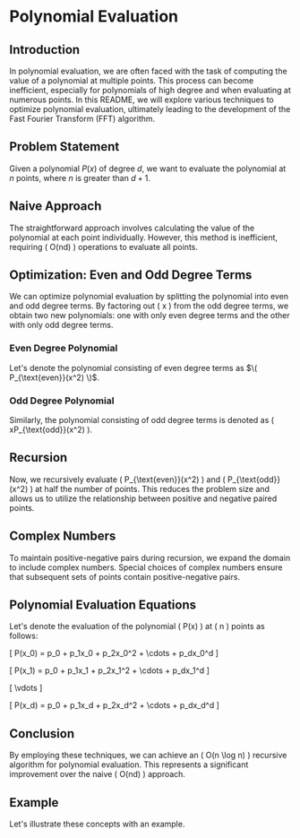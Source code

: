 # Polynomial Evaluation

## Introduction
In polynomial evaluation, we are often faced with the task of computing the value of a polynomial at multiple points. This process can become inefficient, especially for polynomials of high degree and when evaluating at numerous points. In this README, we will explore various techniques to optimize polynomial evaluation, ultimately leading to the development of the Fast Fourier Transform (FFT) algorithm.

## Problem Statement
Given a polynomial $P(x)$ of degree $d$, we want to evaluate the polynomial at  $n$ points, where $n$ is greater than $d + 1$.

## Naive Approach
The straightforward approach involves calculating the value of the polynomial at each point individually. However, this method is inefficient, requiring \( O(nd) \) operations to evaluate all points.

## Optimization: Even and Odd Degree Terms
We can optimize polynomial evaluation by splitting the polynomial into even and odd degree terms. By factoring out \( x \) from the odd degree terms, we obtain two new polynomials: one with only even degree terms and the other with only odd degree terms.

### Even Degree Polynomial
Let's denote the polynomial consisting of even degree terms as $\( P_{\text{even}}(x^2) \)$.

### Odd Degree Polynomial
Similarly, the polynomial consisting of odd degree terms is denoted as \( xP_{\text{odd}}(x^2) \).

## Recursion
Now, we recursively evaluate \( P_{\text{even}}(x^2) \) and \( P_{\text{odd}}(x^2) \) at half the number of points. This reduces the problem size and allows us to utilize the relationship between positive and negative paired points.

## Complex Numbers
To maintain positive-negative pairs during recursion, we expand the domain to include complex numbers. Special choices of complex numbers ensure that subsequent sets of points contain positive-negative pairs.

## Polynomial Evaluation Equations
Let's denote the evaluation of the polynomial \( P(x) \) at \( n \) points as follows:

\[ P(x_0) = p_0 + p_1x_0 + p_2x_0^2 + \cdots + p_dx_0^d \]

\[ P(x_1) = p_0 + p_1x_1 + p_2x_1^2 + \cdots + p_dx_1^d \]

\[ \vdots \]

\[ P(x_d) = p_0 + p_1x_d + p_2x_d^2 + \cdots + p_dx_d^d \]

## Conclusion
By employing these techniques, we can achieve an \( O(n \log n) \) recursive algorithm for polynomial evaluation. This represents a significant improvement over the naive \( O(nd) \) approach.

## Example
Let's illustrate these concepts with an example.
